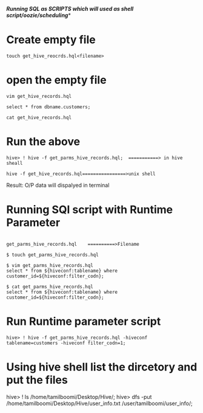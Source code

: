 ***Running SQL as SCRIPTS which will used as shell script/oozie/scheduling****
# Create empty file
```
touch get_hive_reocrds.hql<filename>
```
# open the empty file
```
vim get_hive_records.hql

select * from dbname.customers;

cat get_hive_records.hql 
```

# Run the above
```
hive> ! hive -f get_parms_hive_records.hql;  ===========> in hive sheall

hive -f get_hive_records.hql================>unix shell 
```
Result:
O/P data will dispalyed in terminal


# Running SQl script with Runtime Parameter
```

get_parms_hive_records.hql    ==========>Filename

$ touch get_parms_hive_records.hql

$ vim get_parms_hive_records.hql
select * from ${hiveconf:tablename} where customer_id=${hiveconf:filter_codn};

$ cat get_parms_hive_records.hql
select * from ${hiveconf:tablename} where customer_id=${hiveconf:filter_codn};
```
# Run Runtime parameter script
```
hive> ! hive -f get_parms_hive_records.hql -hiveconf tablename=customers -hiveconf filter_codn=1;

```

# Using hive shell list the dircetory and put the files

hive> ! ls /home/tamilboomi/Desktop/Hive/;
hive> dfs -put /home/tamilboomi/Desktop/Hive/user_info.txt /user/tamilboomi/user_info/;





